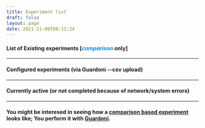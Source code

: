 ```yaml
---
title: Experiment list
draft: false
layout: page
date: 2021-11-09T08:11:24
---
```


#### List of Existing experiments [<span style='color:#0b89dd'><i>comparison</i></span> only]
---

<h4 id="#experiment--warning"></h4>

#### Configured experiments (via Guardoni \-\-csv upload)
<ol id="configured--list"></ol>

----
#### Currently active (or not completed because of network/system errors)
<ol id="active--list"></ol>

---- 
#### You might be interesed in seeing how a [comparison based experiment](/experiments/example) looks like; You perform it with [Guardoni](/guardoni).

<script type="text/javascript" src="/js/global.js"></script>
<script type="text/javascript" src="/js/experiments.js"></script>
<script type="text/javascript">
  async function render(password) {
    await reportAllTheExperiments('comparison', password);
  }
  const password = window.location.hash.substr(1);
  if(!password) {
    $("h4")
      .html("<span style='color:red'>Error, password missing in the URL</span>");
  } else {
    render(password);
  }
</script>
